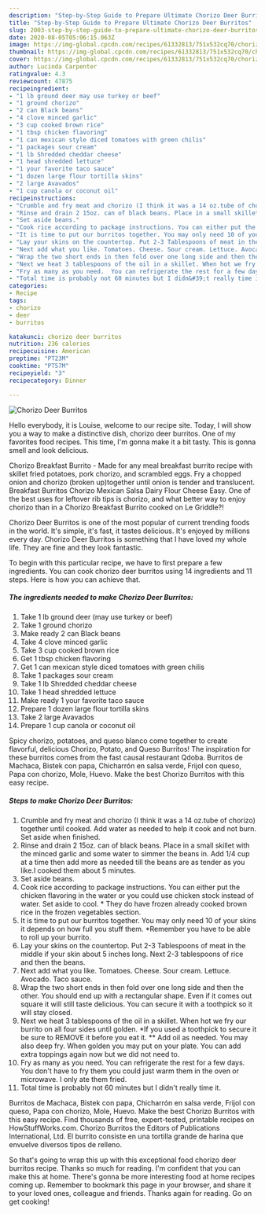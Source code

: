 ```yaml
---
description: "Step-by-Step Guide to Prepare Ultimate Chorizo Deer Burritos"
title: "Step-by-Step Guide to Prepare Ultimate Chorizo Deer Burritos"
slug: 2003-step-by-step-guide-to-prepare-ultimate-chorizo-deer-burritos
date: 2020-08-05T05:06:15.063Z
image: https://img-global.cpcdn.com/recipes/61332813/751x532cq70/chorizo-deer-burritos-recipe-main-photo.jpg
thumbnail: https://img-global.cpcdn.com/recipes/61332813/751x532cq70/chorizo-deer-burritos-recipe-main-photo.jpg
cover: https://img-global.cpcdn.com/recipes/61332813/751x532cq70/chorizo-deer-burritos-recipe-main-photo.jpg
author: Lucinda Carpenter
ratingvalue: 4.3
reviewcount: 47875
recipeingredient:
- "1 lb ground deer may use turkey or beef"
- "1 ground chorizo"
- "2 can Black beans"
- "4 clove minced garlic"
- "3 cup cooked brown rice"
- "1 tbsp chicken flavoring"
- "1 can mexican style diced tomatoes with green chilis"
- "1 packages sour cream"
- "1 lb Shredded cheddar cheese"
- "1 head shredded lettuce"
- "1 your favorite taco sauce"
- "1 dozen large flour tortilla skins"
- "2 large Avavados"
- "1 cup canola or coconut oil"
recipeinstructions:
- "Crumble and fry meat and chorizo (I think it was a 14 oz.tube of chorizo) together until cooked. Add water as needed to help it cook and not burn. Set aside when finished."
- "Rinse and drain 2 15oz. can of black beans. Place in a small skillet with the minced garlic and some water to simmer the beans in. Add 1/4 cup at a time then add more as needed till the beans are as tender as you like.I cooked them about 5 minutes."
- "Set aside beans."
- "Cook rice according to package instructions. You can either put the chicken flavoring in the water or you could use chicken stock instead of water. Set aside to cool. * They do have frozen already cooked brown rice in the frozen vegetables section."
- "It is time to put our burritos together. You may only need 10 of your skins it depends on how full you stuff them. *Remember you have to be able to roll up your burrito."
- "Lay your skins on the countertop. Put 2-3 Tablespoons of meat in the middle if your skin about 5 inches long. Next 2-3 tablespoons of rice and then the beans."
- "Next add what you like. Tomatoes. Cheese. Sour cream. Lettuce. Avocado. Taco sauce."
- "Wrap the two short ends in then fold over one long side and then the other. You should end up with a rectangular shape. Even if it comes out square it will still taste delicious. You can secure it with a toothpick so it will stay closed."
- "Next we heat 3 tablespoons of the oil in a skillet. When hot we fry our burrito on all four sides until golden.  *If you used a toothpick to secure it be sure to REMOVE it before you eat it. ** Add oil as needed. You may also deep fry. When golden you may put on your plate. You can add extra toppings again now but we did not need to."
- "Fry as many as you need.  You can refrigerate the rest for a few days. You don&#39;t have to fry them you could just warm them in the oven or microwave. I only ate them fried."
- "Total time is probably not 60 minutes but I didn&#39;t really time it."
categories:
- Recipe
tags:
- chorizo
- deer
- burritos

katakunci: chorizo deer burritos 
nutrition: 236 calories
recipecuisine: American
preptime: "PT23M"
cooktime: "PT57M"
recipeyield: "3"
recipecategory: Dinner

---
```



![Chorizo Deer Burritos](https://img-global.cpcdn.com/recipes/61332813/751x532cq70/chorizo-deer-burritos-recipe-main-photo.jpg)

Hello everybody, it is Louise, welcome to our recipe site. Today, I will show you a way to make a distinctive dish, chorizo deer burritos. One of my favorites food recipes. This time, I'm gonna make it a bit tasty. This is gonna smell and look delicious.

Chorizo Breakfast Burrito - Made for any meal breakfast burrito recipe with skillet fried potatoes, pork chorizo, and scrambled eggs. Fry a chopped onion and chorizo (broken up)together until onion is tender and translucent. Breakfast Burritos Chorizo Mexican Salsa Dairy Flour Cheese Easy. One of the best uses for leftover rib tips is chorizo, and what better way to enjoy chorizo than in a Chorizo Breakfast Burrito cooked on Le Griddle?!

Chorizo Deer Burritos is one of the most popular of current trending foods in the world. It's simple, it's fast, it tastes delicious. It's enjoyed by millions every day. Chorizo Deer Burritos is something that I have loved my whole life. They are fine and they look fantastic.


To begin with this particular recipe, we have to first prepare a few ingredients. You can cook chorizo deer burritos using 14 ingredients and 11 steps. Here is how you can achieve that.

<!--inarticleads1-->

##### The ingredients needed to make Chorizo Deer Burritos:

1. Take 1 lb ground deer (may use turkey or beef)
1. Take 1 ground chorizo
1. Make ready 2 can Black beans
1. Take 4 clove minced garlic
1. Take 3 cup cooked brown rice
1. Get 1 tbsp chicken flavoring
1. Get 1 can mexican style diced tomatoes with green chilis
1. Take 1 packages sour cream
1. Take 1 lb Shredded cheddar cheese
1. Take 1 head shredded lettuce
1. Make ready 1 your favorite taco sauce
1. Prepare 1 dozen large flour tortilla skins
1. Take 2 large Avavados
1. Prepare 1 cup canola or coconut oil


Spicy chorizo, potatoes, and queso blanco come together to create flavorful, delicious Chorizo, Potato, and Queso Burritos! The inspiration for these burritos comes from the fast causal restaurant Qdoba. Burritos de Machaca, Bistek con papa, Chicharrón en salsa verde, Frijol con queso, Papa con chorizo, Mole, Huevo. Make the best Chorizo Burritos with this easy recipe. 

<!--inarticleads2-->

##### Steps to make Chorizo Deer Burritos:

1. Crumble and fry meat and chorizo (I think it was a 14 oz.tube of chorizo) together until cooked. Add water as needed to help it cook and not burn. Set aside when finished.
1. Rinse and drain 2 15oz. can of black beans. Place in a small skillet with the minced garlic and some water to simmer the beans in. Add 1/4 cup at a time then add more as needed till the beans are as tender as you like.I cooked them about 5 minutes.
1. Set aside beans.
1. Cook rice according to package instructions. You can either put the chicken flavoring in the water or you could use chicken stock instead of water. Set aside to cool. * They do have frozen already cooked brown rice in the frozen vegetables section.
1. It is time to put our burritos together. You may only need 10 of your skins it depends on how full you stuff them. *Remember you have to be able to roll up your burrito.
1. Lay your skins on the countertop. Put 2-3 Tablespoons of meat in the middle if your skin about 5 inches long. Next 2-3 tablespoons of rice and then the beans.
1. Next add what you like. Tomatoes. Cheese. Sour cream. Lettuce. Avocado. Taco sauce.
1. Wrap the two short ends in then fold over one long side and then the other. You should end up with a rectangular shape. Even if it comes out square it will still taste delicious. You can secure it with a toothpick so it will stay closed.
1. Next we heat 3 tablespoons of the oil in a skillet. When hot we fry our burrito on all four sides until golden.  *If you used a toothpick to secure it be sure to REMOVE it before you eat it. ** Add oil as needed. You may also deep fry. When golden you may put on your plate. You can add extra toppings again now but we did not need to.
1. Fry as many as you need.  You can refrigerate the rest for a few days. You don&#39;t have to fry them you could just warm them in the oven or microwave. I only ate them fried.
1. Total time is probably not 60 minutes but I didn&#39;t really time it.


Burritos de Machaca, Bistek con papa, Chicharrón en salsa verde, Frijol con queso, Papa con chorizo, Mole, Huevo. Make the best Chorizo Burritos with this easy recipe. Find thousands of free, expert-tested, printable recipes on HowStuffWorks.com. Chorizo Burritos the Editors of Publications International, Ltd. El burrito consiste en una tortilla grande de harina que envuelve diversos tipos de relleno. 

So that's going to wrap this up with this exceptional food chorizo deer burritos recipe. Thanks so much for reading. I'm confident that you can make this at home. There's gonna be more interesting food at home recipes coming up. Remember to bookmark this page in your browser, and share it to your loved ones, colleague and friends. Thanks again for reading. Go on get cooking!
